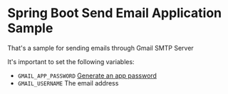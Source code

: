 # Spring Boot Send Email Application Sample

That's a sample for sending emails through Gmail SMTP Server

It's important to set the following variables:
  - `GMAIL_APP_PASSWORD` [Generate an app password](https://support.google.com/accounts/answer/185833)
  - `GMAIL_USERNAME` The email address
